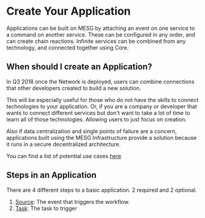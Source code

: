 # Create Your Application

Applications can be built on MESG by attaching an event on one service to a command on another service. These can be configured in any order, and can create chain reactions. Infinite services can be combined from any technology, and connected together using Core.

## When should I create an Application?

In Q3 2018 once the Network is deployed, users can combine connections that other developers created to build a new solution.   
  
This will be especially useful for those who do not have the skills to connect technologies to your application. Or, if you are a company or developer that wants to connect different services but don't want to take a lot of time to learn all of those technologies. Allowing users to just focus on creation.

Also if data centralization and single points of failure are a concern, applications built using the MESG Infrastructure provide a solution because it runs in a secure decentralized architecture.

You can find a list of potential use cases [here](use-cases.md)

## Steps in an Application

There are 4 different steps to a basic application. 2 required and 2 optional.

1. [Source](source.md): The event that triggers the workflow. 
2. [Task](task.md): The task to trigger




